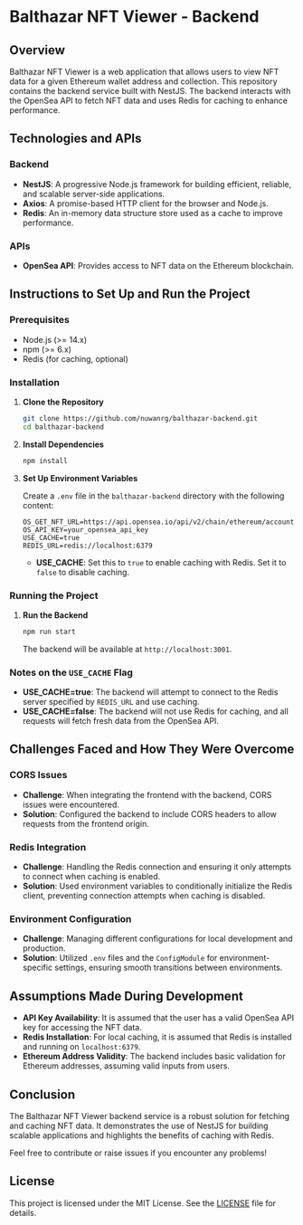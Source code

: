 # Balthazar NFT Viewer - Backend

## Overview

Balthazar NFT Viewer is a web application that allows users to view NFT data for a given Ethereum wallet address and collection. This repository contains the backend service built with NestJS. The backend interacts with the OpenSea API to fetch NFT data and uses Redis for caching to enhance performance.

## Technologies and APIs

### Backend

- **NestJS**: A progressive Node.js framework for building efficient, reliable, and scalable server-side applications.
- **Axios**: A promise-based HTTP client for the browser and Node.js.
- **Redis**: An in-memory data structure store used as a cache to improve performance.

### APIs

- **OpenSea API**: Provides access to NFT data on the Ethereum blockchain.

## Instructions to Set Up and Run the Project

### Prerequisites

- Node.js (>= 14.x)
- npm (>= 6.x)
- Redis (for caching, optional)

### Installation

1. **Clone the Repository**

   ```bash
   git clone https://github.com/nuwanrg/balthazar-backend.git
   cd balthazar-backend
   ```

2. **Install Dependencies**

   ```bash
   npm install
   ```

3. **Set Up Environment Variables**

   Create a `.env` file in the `balthazar-backend` directory with the following content:

   ```plaintext
   OS_GET_NFT_URL=https://api.opensea.io/api/v2/chain/ethereum/account
   OS_API_KEY=your_opensea_api_key
   USE_CACHE=true
   REDIS_URL=redis://localhost:6379
   ```

   - **USE_CACHE**: Set this to `true` to enable caching with Redis. Set it to `false` to disable caching.

### Running the Project

1. **Run the Backend**

   ```bash
   npm run start
   ```

   The backend will be available at `http://localhost:3001`.

### Notes on the `USE_CACHE` Flag

- **USE_CACHE=true**: The backend will attempt to connect to the Redis server specified by `REDIS_URL` and use caching.
- **USE_CACHE=false**: The backend will not use Redis for caching, and all requests will fetch fresh data from the OpenSea API.

## Challenges Faced and How They Were Overcome

### CORS Issues

- **Challenge**: When integrating the frontend with the backend, CORS issues were encountered.
- **Solution**: Configured the backend to include CORS headers to allow requests from the frontend origin.

### Redis Integration

- **Challenge**: Handling the Redis connection and ensuring it only attempts to connect when caching is enabled.
- **Solution**: Used environment variables to conditionally initialize the Redis client, preventing connection attempts when caching is disabled.

### Environment Configuration

- **Challenge**: Managing different configurations for local development and production.
- **Solution**: Utilized `.env` files and the `ConfigModule` for environment-specific settings, ensuring smooth transitions between environments.

## Assumptions Made During Development

- **API Key Availability**: It is assumed that the user has a valid OpenSea API key for accessing the NFT data.
- **Redis Installation**: For local caching, it is assumed that Redis is installed and running on `localhost:6379`.
- **Ethereum Address Validity**: The backend includes basic validation for Ethereum addresses, assuming valid inputs from users.

## Conclusion

The Balthazar NFT Viewer backend service is a robust solution for fetching and caching NFT data. It demonstrates the use of NestJS for building scalable applications and highlights the benefits of caching with Redis.

Feel free to contribute or raise issues if you encounter any problems!

## License

This project is licensed under the MIT License. See the [LICENSE](LICENSE) file for details.

```

```

